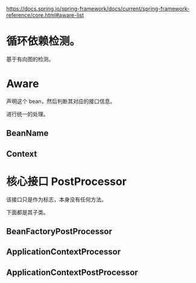 https://docs.spring.io/spring-framework/docs/current/spring-framework-reference/core.html#aware-list

# 循环依赖检测。

基于有向图的检测。

# Aware

声明这个 bean，然后判断其对应的接口信息。

进行统一的处理。

## BeanName

## Context

# 核心接口 PostProcessor

该接口只是作为标志，本身没有任何方法。

下面都是其子类。

## BeanFactoryPostProcessor

## ApplicationContextProcessor

## ApplicationContextPostProcessor

